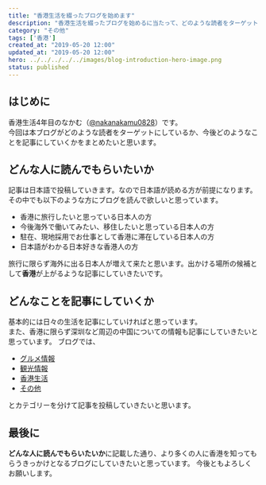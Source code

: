 ```yaml
---
title: "香港生活を綴ったブログを始めます"
description: "香港生活を綴ったブログを始めるに当たって、どのような読者をターゲットにしているか、今後どのようなことを記事にしていくかを記載します"
category: "その他"
tags: ['香港']
created_at: "2019-05-20 12:00"
updated_at: "2019-05-20 12:00"
hero: ../../../../../images/blog-introduction-hero-image.png
status: published
---
```


## はじめに

香港生活4年目のなかむ（[@nakanakamu0828](https://twitter.com/nakanakamu0828)）です。  
今回は本ブログがどのような読者をターゲットにしているか、今後どのようなことを記事にしていくかをまとめたいと思います。

## どんな人に読んでもらいたいか
記事は日本語で投稿していきます。なので日本語が読める方が前提になります。  
その中でも以下のような方にブログを読んで欲しいと思っています。  

- 香港に旅行したいと思っている日本人の方
- 今後海外で働いてみたい、移住したいと思っている日本人の方
- 駐在、現地採用でお仕事として香港に滞在している日本人の方
- 日本語がわかる日本好きな香港人の方


旅行に限らず海外に出る日本人が増えて来たと思います。出かける場所の候補として**香港**が上がるような記事にしていきたいです。


## どんなことを記事にしていくか
基本的には日々の生活を記事にしていければと思っています。  
また、香港に限らず深圳など周辺の中国についての情報も記事にしていきたいと思っています。
ブログでは、

- [グルメ情報](/category/gourmet/posts)
- [観光情報](/category/sightseeing/posts)
- [香港生活](/category/life/posts)
- [その他](/category/other/posts)

とカテゴリーを分けて記事を投稿していきたいと思います。


## 最後に
**どんな人に読んでもらいたいか**に記載した通り、より多くの人に香港を知ってもらうきっかけとなるブログにしていきたいと思っています。
今後ともよろしくお願いします。

